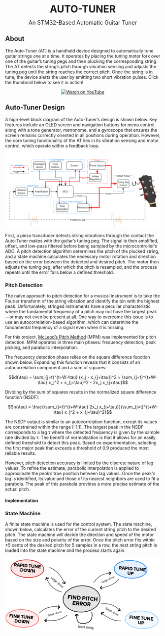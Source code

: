 <p align="center">
  <strong><font size="+3">AUTO-TUNER</font></strong>
</p>
<p align="center">
  <font size="+1">An STM32-Based Automatic Guitar Tuner</font>
</p>



## About
The Auto-Tuner (AT) is a handheld device designed to automatically tune guitar strings one at a time. It operates by placing the tuning motor fork over one of the guitar’s tuning pegs and then plucking the corresponding string. The AT detects the string’s pitch through vibration sensing and adjusts the tuning peg until the string reaches the correct pitch.  Once the string is in tune, the device alerts the user by emitting two short vibration pulses. Click the thumbnail below to see it in action!

<p align="center">
  <a href="https://www.youtube.com/watch?v=4Ss6xfbAHeE">
    <img src="https://img.youtube.com/vi/4Ss6xfbAHeE/0.jpg" alt="Watch on YouTube">
  </a>
</p>


## Auto-Tuner Design
A high-level block diagram of the Auto-Tuner’s design is shown below. Key features include an OLED screen and navigation buttons for menu control, along with a tone generator, metronome, and a gyroscope that ensures the screen remains correctly oriented in all positions during operation. However, the core tuning functionality of the AT lies in its vibration sensing and motor control, which operate within a feedback loop.

![Block Design](assets/block_design.png)

First, a piezo transducer detects string vibrations through the contact the Auto-Tuner makes with the guitar’s tuning peg. The signal is then amplified, offset, and low-pass filtered before being sampled by the microcontroller’s ADC. A pitch detection algorithm determines the pitch of the plucked string, and a state machine calculates the necessary motor rotation and direction based on the error between the detected and desired pitch. The motor then adjusts the tuning peg, after which the pitch is resampled, and the process repeats until the error falls below a defined threshold.


### Pitch Detection
The naïve approach to pitch detection for a musical instrument is to take the Fourier transform of the string vibration and identify the bin with the highest peak. Unfortunately, stringed instruments have a peculiar characteristic where the fundamental frequency of a pitch may not have the largest peak—or may not even be present at all. One way to overcome this issue is to use an autocorrelation-based algorithm, which can determine the fundamental frequency of a signal even when it is missing. 

For this project, [McLeod’s Pitch Method](https://www.cs.otago.ac.nz/graphics/Geoff/tartini/papers/A_Smarter_Way_to_Find_Pitch.pdf) (MPM) was implemented for pitch detection. MPM operates in three main phases: frequency detection, peak picking, and parabolic interpolation.

The frequency detection phase relies on the square difference function shown below. Expanding this function reveals that it consists of an autocorrelation component and a sum of squares:

```math
d(\tau) = \sum_{j=t}^{t+W-\tau} (x_j - x_{j+\tau})^2 = \sum_{j=t}^{t+W-\tau} x_j^2 + x_{j+\tau}^2 - 2x_j x_{j+\tau}
```

Dividing by the sum of squares results in the normalized square difference function (NSDF):
```math
n(\tau) = \frac{\sum_{j=t}^{t+W-\tau} 2x_j x_{j+\tau}}{\sum_{j=t}^{t+W-\tau} x_j^2 + x_{j+\tau}^2}
```

The NSDF output is similar to an autocorrelation function, except its values are constrained within the range [-1,1]. The largest peak in the NSDF corresponds to a lag τ where the detected frequency is given by the sample rate divided by τ. The benefit of normalization is that it allows for an easily defined threshold to detect this peak. Based on experimentation, selecting the first major peak that exceeds a threshold of 0.9 produced the most reliable results.

However, pitch detection accuracy is limited by the discrete nature of lag values. To refine the estimate, parabolic interpolation is applied to approximate the peak’s true position between lag values. Once the peak's lag is identified, its value and those of its nearest neighbors are used to fit a parabola. The peak of this parabola provides a more precise estimate of the actual pitch.

#### Implementation

### State Machine
A finite state machine is used for the control system. The state machine, shown below,
calculates the error of the current string pitch to the desired pitch. The state machine will decide the direction and speed of the motor based on the size and polarity of the error. Once the pitch error fits within ±5 cents of the desired pitch for 5 samples in a row, the next string pitch is loaded into the state machine and the process starts again.


<div align="center">
  <img src="assets/state_machine.png" alt="Block Design" width="500">
</div>